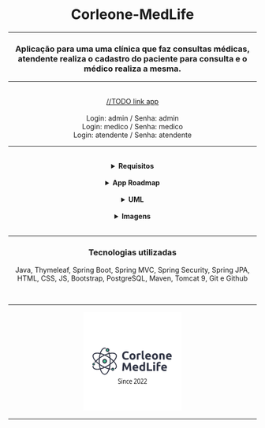 <!DOCTYPE html>
<html>
<body>

<h1 align="center">Corleone-MedLife</h1>
<hr>
<h3 align="center">Aplicação para uma uma clínica que faz consultas médicas, atendente realiza o cadastro do paciente para consulta e o médico realiza a mesma.</h3>
<hr>
</br>
<div align="center">
  <a href="#">//TODO link app</a>
</div>
</br>
<div align="center">
  <span>Login: admin / Senha: admin</span>
  </br>
  <span>Login: medico / Senha: medico</span>
  </br>
  <span>Login: atendente / Senha: atendente</span>
</div>
<hr>
</br>

<div align="center">
  <details>
      <summary><strong>Requisitos</strong></summary>
      <br/>
      <div align="left">
        <details>
          <summary><strong>Requisitos do Sistema</strong></summary>
          <br/>
          <ul>
          <hr>
            <li>Gerenciar cadastro dos pacientes.
            </li>
            <li>Cadastrar nova consulta que cai na fila do atendimento.
            </li>
            <li>Verificar consulta marcada e cancelar caso paciente não chegar em até 10 minutos antes da cosulta.
            </li>
            <li>Na data da consulta, encaminhar os dados do paciente para o médico responsável.
            </li>
            <li>Imprimir relatório com os exames e medicamentos de acordo com o diagnóstico do médico.
            </li>
            <li>Repassar possível retorno para o cadastro de cliente.
            </li>
            <li>Encerrar com a conclusão do atendimento e diagnóstico.
            </li>
            <br/>
          <hr>
          </ul>
        </details>
      </div>
      <div align="left">
        <details>
          <summary><strong>Casos de uso</strong></summary>
        <div align="left">
        <hr>
        <details>
          <summary><strong>Admin</strong></summary>
          <br/>
          <hr>
          <span>CRUD do sistema.</span>
          <ul>
            <li>Registrar dados de um novo atendente ou médico no banco de dados. Buscar, alterar e excluir.
            <ol><u>Entrada esperada:</u>
            </ol>
            <ol>-Paciente: Id, nome, endereço, telefone, idade, sexo, cpf, email
            </ol>
            <ol>-Médico: id, nome, telefone, foto, fotoExt, email, crm
            </ol>
            <ol><u>Saída esperada:</u>
            </ol>
            <ol>-Cadastro de um novo atendente no sistema.
            </ol>
            <ol>-Cadastro de um novo médico sistema.
            </ol>
            <ol>-Lista com todos os dados de médicos e atendentes com opção para editar/excluir.
            </ol>
            </li>
          </ul>
          <hr>
        </details>
      </div>
      <div align="left">
        <details>
          <summary><strong>Atendente</strong></summary>
          <br/>
          <hr>
          <span>Paciente entra em contato com a clínica - Cadastro.</span>
          <ul>
            <li>Registrar dados pessoais e triagem do paciente para consulta.
            <ol><u>Entrada esperada:</u>
            </ol>
            <ol>-Paciente: Id, nome, endereço, telefone, idade, sexo, cpf, email
            </ol>
            <ol>-Consulta: Descrição da necessidade detalhada.
            </ol>
            <ol><u>Saída esperada:</u>
            </ol>
            <ol>-Cadastro de um novo paciente no banco de dados.
            </ol>
            <ol>-Dados da triagem para o preparar o médico.
            </ol>
            <ol>-Data/Hora da consulta marcada com os dados do paciente..
            </ol>
            <ol>**Encaminhar por email ou SMS dados da consulta.
            </ol>
            </li>
          </ul>
          <span>Paciente chega na clínica - Consulta marcada/retorno:</span>
          <ul>
            <li>Confirmar dados pessoais e horário para consulta/retorno.
            <ol><u>Entrada esperada:</u>
            </ol>
            <ol>-Buscar dados do paciente no banco de dados e confirmar o registro do paciente tal como a consulta.
            </ol>
            <ol>-Encaminhar dados para o médico responsável.
            </ol>
            <ol><u>Saída esperada:</u>
            </ol>
            <ol>-Encaminhar dados da consulta para o sistema do médico.
            </ol>
            </li>
          </ul>
          <span>Paciente não comparece na clínica 10 minutos antes de consulta:</span>
          <ul>
            <li>Caso atendente entrar em contato minutos antes e confirmar a ausência do paciente, remarcar. Caso contrário cancelar consulta.
            <ol><u>Entrada esperada:</u>
            </ol>
            <ol>-Criar uma nova consulta e substituir a antiga com os mesmo dados do paciente.
            </ol>
            <ol>-Cancelar consulta em sistema.
            </ol>
            <ol><u>Saída esperada:</u>
            </ol>
            <ol>-Data/Hora da consulta remarcada marcada com os dados do paciente.
            </ol>
            <ol>-Lista com todos os dados de médicos e atendentes com opção para editar/excluir.
            </ol>
            <ol>**Encaminhar por email ou SMS dados da consulta / cancelamento.
            </ol>
            </li>
          </ul>
          <hr>
        </details>
      </div>
      <div align="left">
        <details>
          <summary><strong>Médico</strong></summary>
          <br/>
          <hr>
          <span>Recebe uma um registro para nova consulta do paciente:</span>
          <ul>
            <li>Incrementa os dados da consulta com informações da avaliação do médico.
            <ol><u>Entrada esperada:</u>
            </ol>
            <ol>-Recebe dados da consulta/paciente, enviados pelo atendente.
            </ol>
            <ol>-Incrementa no campo de consulta, informações do paciente.
            </ol>
            <ol>-Gera um arquivo com a receita e/ou exames necessários para retorno.
            </ol>
            <ol><u>Saída esperada:</u>
            </ol>
            <ol>-Atualização da entidade consulta no banco de dados.
            </ol>
            <ol>-Criação de um PDF para impressão, com informações necessárias para o paciente.
            </ol>
            </li>
          </ul>
          <span>Recebe uma um registro de retorno do paciente:</span>
          <ul>
            <li>Incrementa os dados da consulta com informações da avaliação do médico e exames.
            <ol><u>Entrada esperada:</u>
            </ol>
            <ol>-Recebe dados da consulta/paciente, enviados pelo atendente.
            </ol>
            <ol>-Incrementa no campo de consulta, informações do paciente.
            </ol>
            <ol>-Gera um arquivo com a receita e/ou exames necessários para outro retorno.
            </ol>
            <ol>-Finaliza o atendimento não havendo a necessidade de mais informações.
            </ol>
            <ol>-Gera um arquivo com diagnóstico final e possíveis medicamentos necessários.
            </ol>
            <ol><u>Saída esperada:</u>
            </ol>
            <ol>-Atualização da entidade consulta no banco de dados.
            </ol>
            <ol>-Criação de um PDF para impressão, com informações necessárias para o paciente.
            </ol>
            <ol>-Finaliza o atendimento.
            </ol>
            </li>
          </ul>
          <hr>
        </details>
      </div>
    </details>
   </div>
  </details>
</div>

  </br>

<div align="center">
  <details>
    <summary><strong>App Roadmap</strong></summary>
    <div align="left">
      </br>
      <hr>
      <span>Task 1 : CRUD de sistema, relacionamentos entre entidades, encaminhamento de consulta do atendente para médico.</span>
      <p>- Back-End:</p>
      <ul>
        <li>Configuração com banco de dados H2 para testes.
        </li>
        <li>Criação das entidades e mapeamento Hibernate/Validation.
        </li>
        <li>Criação de todos repositórios.
        </li>
        <li>//TODO Criação de todos controllers, pelo menos com o método 'find' para testar relacionamentos.
        </li>
        <li>Database seeding para testes.
        </li>
        <li>//TODO Controller com CRUD completo para entidades médico, paciente, atendente, consulta,relatórios com testes no h2.
        </li>
        <li>//TODO Delete apenas para relatórios, consulta.
        </li>
        <li>//TODO Parte de configurações de usuário com Upload de foto de perfil, salvando no banco de dados.
        </li>
        <li>//TODO Criação de relatórios com JasperReport.
        </li>
        <li>** Foi adicionado a entidade Consulta o atributo STATUS(MARCADA, ENCAMINHADA, FINALIZADA, REMARCADA, CANCELADA) para melhor controle dos atendimentos.
        </li>
      </ul>
      <p>- Front-End:</p>
      <ul>
        <li>Configuração bootstrap.
        </li>
        <li> View admin-profile: views de cadastro para novo atendente, médico.
        </li>
        <li>View admin-profile: view de lista dinâmica de todos atendentes, médicos com opção para editar e excluir.
        </li>
        <li>//TODO View atendente profile: view de cadastro para novo paciente.
        </li>
        <li>//TODO View atendente profile: view de lista dinâmica com todos pacientes, com opção de editar, enviar mensagem via API whattsap.
        </li>
        <li>//TODO View atendente profile: view com lista das consultas agendadas, com opção de remarcar, cancelar, encaminhar para determinado médico.
        </li>
        <li>//TODO View atendente profile: view com dados dos médicos para consulta de dados.
        </li>
        <li>//TODO View atendente profile: configurações de perfil ( alteração de telefone, email, foto ).
        </li>
        <li>//TODO View médico profile: view com lista de consultas que foram encaminhadas pelo atendente, com opção de finalizar e remarcar.
        </li>
        <li>//TODO View médico profile: view da consulta em andamento para registro de informações sobre.
        </li>
        <li>//TODO View médico profile: view do relatório para solicitar exames ou medicamentos.
        </li>
        <li>//TODO View médico profile: ( alteração de telefone, email, foto ).
        </li>
      </ul>
      <hr>
      <span>Task 2 - Spring security, autenticando o sistema e autorizando páginas de acordo com o perfil.</span>
      <ul>
        <li>//TODO Validação com banco de dados, login/senha.
        </li>
        <li>//TODO Validação para não acessar nenhuma página do sistema sem estar logado.
        </li>
        <li>//TODO O usuário 'admin' tem acesso total ao sistema.
        </li>
        <li>//TODO View admin-profile: view do log que contém alterações de data da consulta, ou cancelamento de consulta.
        </li>
      </ul>
    <hr>
    </div>
  </details>
</div>

</br>

<div align="center">
  <details>
    <summary><strong>UML</strong></summary>
    </br>
    <hr>
    <img src="img/corleonemed.jpg" alt="uml">
    <hr>
    </details>
</div>

</br>

<div align="center">
  <details>
    <summary><strong>Imagens</strong></summary>
    </br>
    <hr>
    //TODO
    </details>
</div>

</br>

<hr>
<div align="center">
  <h3>Tecnologias utilizadas</h3>
  <p>Java, Thymeleaf, Spring Boot, Spring MVC, Spring Security, Spring JPA, HTML, CSS, JS, Bootstrap, PostgreSQL, Maven, Tomcat 9, Git e Github<p>
</div>

</br>

<hr>
<div align="center">
  <img src="img/logo.png" alt="logo">
</div>
<hr>
</body>
</html>
